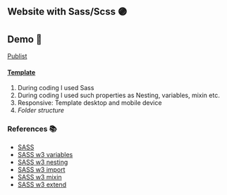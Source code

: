 ## Website with Sass/Scss  🟣
## Demo 🎯

[Publist](https://defaultsabina.github.io/publist-website/)

#### [Template](https://www.figma.com/file/eSPjg8zEQyfjMIiBBhpRVL/Publist---Free-Figma-Consulting-One-Page-Template-(Community)?node-id=964%3A5456)

1. During coding I used Sass
2. During coding I used such properties as Nesting, variables, mixin etc. 
3. Responsive: Template desktop and mobile device
4.  *Folder structure* 

### References 📚 

* [SASS](https://sass-lang.com/guide)
* [SASS w3 variables](https://www.w3schools.com/sass/sass_variables.asp)
* [SASS w3 nesting](https://www.w3schools.com/sass/sass_nesting.asp)
* [SASS w3 import](https://www.w3schools.com/sass/sass_import.asp)
* [SASS w3 mixin](https://www.w3schools.com/sass/sass_mixin_include.asp)
* [SASS w3 extend](https://www.w3schools.com/sass/sass_extend.asp)


